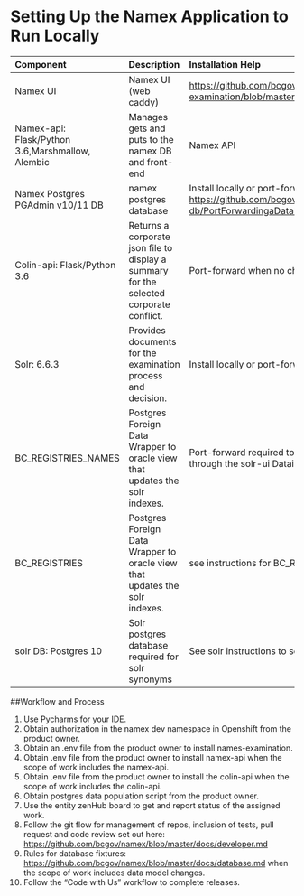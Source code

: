 # Setting Up the Namex Application to Run Locally
| Component        | Description           |Installation Help|Repo Path|
| :-------------   | :---------------------|:----------------|:--------|
| Namex UI         | Namex UI (web caddy)  | https://github.com/bcgov/name-examination/blob/master/docs/DeveloperSetupAndRun.md| https://github.com/bcgov/name-examination|              |         |
| Namex-api: Flask/Python 3.6,Marshmallow, Alembic|Manages gets and puts to the namex DB and front-end|Namex API|https://github.com/bcgov/namex/blob/master/docs/Backend-namex_api_setup.md|https://github.com/bcgov/namex/tree/master/api|
| Namex Postgres  PGAdmin v10/11 DB|namex postgres database|Install locally or port-forward https://github.com/bcgov/namex/blob/master/namex-db/PortForwardingaDatabase.md|https://github.com/bcgov/namex/tree/master/namex-db|
| Colin-api: Flask/Python 3.6|Returns a corporate json file to display a summary for the selected corporate conflict. |Port-forward when no changes are required.|https://github.com/bcgov/namex/tree/master/colin-api|
| Solr: 6.6.3|Provides documents for the examination process and decision.|Install locally or port-forward | https://github.com/bcgov/namex/blob/master/solr/docs/solr_standalone_installation.md |https://github.com/bcgov/namex/tree/master/solr|
| BC_REGISTRIES_NAMES|Postgres Foreign Data Wrapper to oracle view that updates the solr indexes.|Port-forward required to load local solr install with data through the solr-ui Dataimport.|See instructions to setup port-forwarding to the Names DB. https://github.com/bcgov/namex/blob/master/solr/docs/solr_standalone_installation.md|
| BC_REGISTRIES|Postgres Foreign Data Wrapper to oracle view that updates the solr indexes.|see instructions for BC_REGISTRIES_NAMES| |
| solr DB: Postgres 10|Solr postgres database required for solr synonyms|See solr instructions to setup port-forwarding| |

##Workflow and Process
1.	Use Pycharms for your IDE.
2.	Obtain authorization in the namex dev namespace in Openshift from the product owner.
3.	Obtain an .env file from the product owner to install names-examination.
4.	Obtain .env file from the product owner to install namex-api  when the scope of work includes the namex-api.
5.	Obtain .env file from the product owner to install the colin-api when the scope of work includes the colin-api.
6.	Obtain postgres data population script from the product owner.
7.	Use the entity zenHub board to get and report status of the assigned work.
8.	Follow the git flow for management of repos, inclusion of tests, pull request and code review set out here: https://github.com/bcgov/namex/blob/master/docs/developer.md
9.	Rules for database fixtures: https://github.com/bcgov/namex/blob/master/docs/database.md  when the scope of work includes data model changes.
10.	Follow the “Code with Us” workflow to complete releases.






